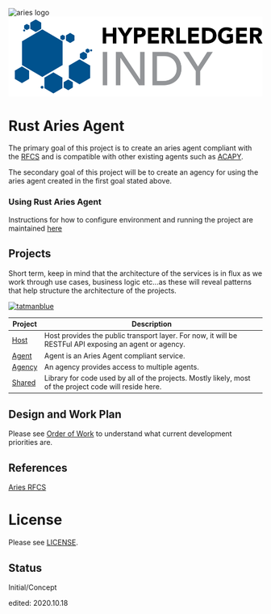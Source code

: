 ![aries logo](https://github.com/hyperledger/aries-rfcs/blob/master/collateral/aries-rfcs-logo.png)  
![hyperledger indy logo](https://raw.githubusercontent.com/hyperledger/indy-node/master/collateral/logos/indy-logo.png)  


# Rust Aries Agent

The primary goal of this project is to create an aries agent compliant with the [RFCS](https://github.com/hyperledger/aries-rfcs)
and is compatible with other existing agents such as [ACAPY](https://github.com/hyperledger/aries-cloudagent-python).

The secondary goal of this project will be to create an agency for using the aries agent created in 
the first goal stated above.

### Using Rust Aries Agent
Instructions for how to configure environment and running the project are maintained [here](docs/USING.md)

## Projects

Short term, keep in mind that the architecture of the services is in flux as we work through
use cases, business logic etc...as these will reveal patterns that help structure the architecture of 
the projects.

[![tatmanblue](https://circleci.com/gh/tatmanblue/rust-aries-agent.svg?style=shield)](https://app.circleci.com/pipelines/github/tatmanblue/rust-aries-agent)



| Project | Description |
|---------|-------------|
|[Host](host/README.md)|Host provides the public transport layer.  For now, it will be RESTFul API exposing an agent or agency.|  
|[Agent](agent/README.md)|Agent is an Aries Agent compliant service.|   
|[Agency](agency/README.md)|An agency provides access to multiple agents.|  
|[Shared](shared/README.md)|Library for code used by all of the projects.  Mostly likely, most of the project code will reside here.|

## Design and Work Plan
Please see [Order of Work](docs/ORDER_OF_WORK.md) to understand what current development priorities are.

## References
[Aries RFCS](https://github.com/hyperledger/aries-rfcs)

# License
Please see [LICENSE](./LICENSE).  

## Status
Initial/Concept

edited: 2020.10.18
